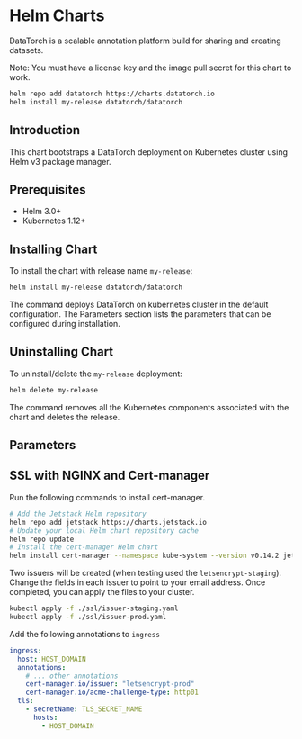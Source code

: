 # Helm Charts

DataTorch is a scalable annotation platform build for sharing and creating
datasets.

Note: You must have a license key and the image pull secret for this chart to 
work.

```bash
helm repo add datatorch https://charts.datatorch.io
helm install my-release datatorch/datatorch
```

## Introduction

This chart bootstraps a DataTorch deployment on Kubernetes cluster using Helm v3
package manager.

## Prerequisites

- Helm 3.0+
- Kubernetes 1.12+

## Installing Chart

To install the chart with release name `my-release`:

```bash
helm install my-release datatorch/datatorch
```

The command deploys DataTorch on kubernetes cluster in the default
configuration. The Parameters section lists the parameters that can be
configured during installation.

## Uninstalling Chart

To uninstall/delete the `my-release` deployment:

```bash
helm delete my-release
```

The command removes all the Kubernetes components associated with the chart and
deletes the release.

## Parameters

## SSL with NGINX and Cert-manager

Run the following commands to install cert-manager.

```bash
# Add the Jetstack Helm repository
helm repo add jetstack https://charts.jetstack.io
# Update your local Helm chart repository cache
helm repo update
# Install the cert-manager Helm chart
helm install cert-manager --namespace kube-system --version v0.14.2 jetstack/cert-manager
```

Two issuers will be created (when testing used the `letsencrypt-staging`).
Change the fields in each issuer to point to your email address. Once completed,
you can apply the files to your cluster.

```bash
kubectl apply -f ./ssl/issuer-staging.yaml
kubectl apply -f ./ssl/issuer-prod.yaml
```

Add the following annotations to `ingress`

```yaml
ingress:
  host: HOST_DOMAIN
  annotations:
    # ... other annotations
    cert-manager.io/issuer: "letsencrypt-prod"
    cert-manager.io/acme-challenge-type: http01
  tls:
    - secretName: TLS_SECRET_NAME
      hosts:
        - HOST_DOMAIN
```
